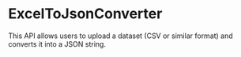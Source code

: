 # ExcelToJsonConverter
This API allows users to upload a dataset (CSV or similar format) and converts it into a JSON string.
